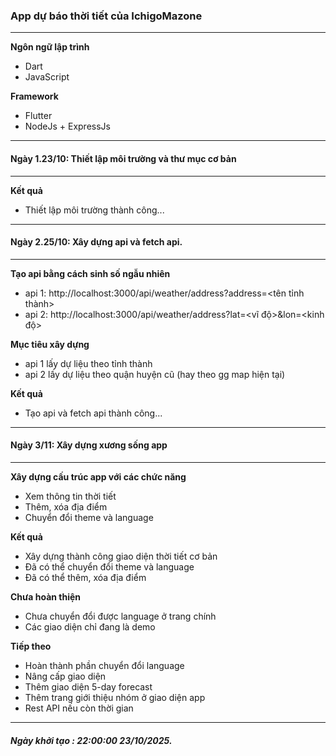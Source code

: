 ### App dự báo thời tiết của IchigoMazone

***

**Ngôn ngữ lập trình**

- Dart
- JavaScript

**Framework**

- Flutter
- NodeJs + ExpressJs

***

#### Ngày 1.23/10: Thiết lập môi trường và thư mục cơ bản

***

**Kết quả**

- Thiết lập môi trường thành công...

***

#### Ngày 2.25/10: Xây dựng api và fetch api.

*** 

**Tạo api bằng cách sinh số ngẫu nhiên**

- api 1: http://localhost:3000/api/weather/address?address=<tên tỉnh thành>
- api 2: http://localhost:3000/api/weather/address?lat=<vĩ độ>&lon=<kinh độ>

**Mục tiêu xây dựng**

- api 1 lấy dự liệu theo tỉnh thành
- api 2 lấy dự liệu theo quận huyện cũ (hay theo gg map hiện tại)

**Kết quả**

- Tạo api và fetch api thành công...

***

#### Ngày 3/11: Xây dựng xương sống app

***

**Xây dựng cấu trúc app với các chức năng**

- Xem thông tin thời tiết
- Thêm, xóa địa điểm 
- Chuyển đổi theme và language

**Kết quả**

- Xây dựng thành công giao diện thời tiết cơ bản
- Đã có thể chuyển đổi theme và language
- Đã có thể thêm, xóa địa điểm 

**Chưa hoàn thiện**

- Chưa chuyển đổi được language ở trang chính
- Các giao diện chỉ đang là demo 

**Tiếp theo**

- Hoàn thành phần chuyển đổi language
- Nâng cấp giao diện
- Thêm giao diện 5-day forecast
- Thêm trang giới thiệu nhóm ở giao diện app
- Rest API nếu còn thời gian

***

##### Ngày khởi tạo : 22:00:00 23/10/2025.



